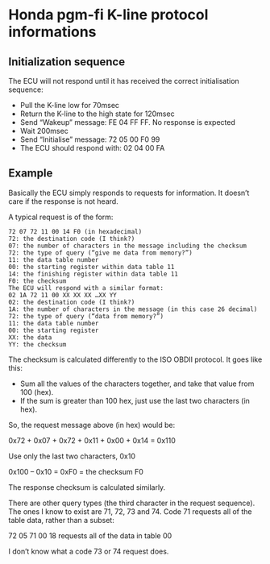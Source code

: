 # Honda pgm-fi K-line protocol informations

## Initialization sequence
The ECU will not respond until it has received the correct initialisation sequence:
* Pull the K-line low for 70msec
* Return the K-line to the high state for 120msec
* Send “Wakeup” message: FE 04 FF FF. No response is expected
* Wait 200msec
* Send “Initialise” message: 72 05 00 F0 99
* The ECU should respond with: 02 04 00 FA


## Example
Basically the ECU simply responds to requests for information.
It doesn’t care if the response is not heard.

A typical request is of the form:

```
72 07 72 11 00 14 F0 (in hexadecimal)
72: the destination code (I think?)
07: the number of characters in the message including the checksum
72: the type of query (“give me data from memory?”)
11: the data table number
00: the starting register within data table 11
14: the finishing register within data table 11
F0: the checksum
The ECU will respond with a similar format:
02 1A 72 11 00 XX XX XX …XX YY
02: the destination code (I think?)
1A: the number of characters in the message (in this case 26 decimal)
72: the type of query (“data from memory?”)
11: the data table number
00: the starting register
XX: the data
YY: the checksum
```

The checksum is calculated differently to the ISO OBDII protocol. It goes like this:
* Sum all the values of the characters together, and take that value from 100 (hex).
* If the sum is greater than 100 hex, just use the last two characters (in hex).

So, the request message above (in hex) would be:

0x72 + 0x07 + 0x72 + 0x11 + 0x00 + 0x14 = 0x110

Use only the last two characters, 0x10

0x100 – 0x10 = 0xF0 = the checksum F0

The response checksum is calculated similarly.

There are other query types (the third character in the request sequence). The ones I know to exist are 71, 72, 73 and 74. Code 71 requests all of the table data, rather than a subset:

72 05 71 00 18 requests all of the data in table 00

I don’t know what a code 73 or 74 request does.
